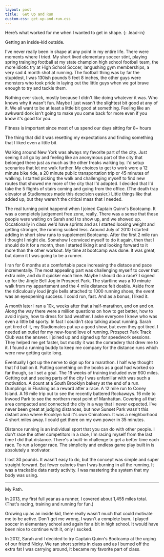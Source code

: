 ```yaml
---
layout: post
title:  Get Up and Run
custom-css: get-up-and-run.css
---
```


Here’s what worked for me when I wanted to get in shape.
{: .lead-in}

Getting an inside-kid outside.

I've never really been in shape at any point in my entire life. There were moments where I tried. My short lived elementary soccer stint, playing spring trainging football at my state champion high school football team, the more idiotic try at High School Soccer, langushing gym memberships, a very sad 4 month shot at running. The football thing was by far the stupidest, I was 130ish pounds 5 feet 8 inches, the other guys were monsters who took pride in laying out the little guys when we got brave enough to try and tackle them.

Nothing ever stuck, mostly because I didn't like doing whatever it was. Who knows why it wasn't fun. Maybe I just wasn't the slightest bit good at any of it. We all want to be at least a little bit good at something. Feeling like an awkward dork isn't going to make you come back for more even if you know it's good for you.

Fitness is important since most of us spend our days sitting for 8+ hours

The thing that did it was resetting my expectations and finding something that I liked even a little bit.

Walking around New York was always my favorite part of the city. Just seeing it all go by and feeling like an anonymous part of the city that belonged there just as much as the other freaks walking by. I'd setup scenarios that let me walk further. My choices to get to work were a 12 minute bike ride, a 20 minute public transportation trip or 45 minutes of walking. I started picking the walk and challenging myself to find new routes that showed me more of the city that I'd adopted. I decided that I'd take the 5 flights of stairs coming and going from the office. (The death trap elevator at Studiomates made this descision easier.) Little things like that added up, but they weren't the critical mass that I needed.

The real turning point happend when I joined Captain Quinn's Bootcamp. It was a completely judgement free zone, really. There was a sense that these people were waiting on Sarah and I to show up, and we showed up. Occationally in class we'd have sprints and as I started loosing weight and getting stronger, the running sucked less. Around July of 2010 I started adding in short slow runs to supplement Bootcamp. After the first 2 mile run I thought I might die. Somehow I conviced myself to do it again, then that I should do it for a month, then I started liking it and looking forward to it more than the other workout. My time at bootcamp was done. It was great, but damn it I was going to be a runner.

I ran for 6 months at a comfortable pace increasing the distace and pace incrementally. The most appealing part was challenging myself to cover that extra mile, and do it quicker each time. Maybe I should do a race? I signed up for the Jingle Bell Jog in Prospect Park. The startline was a 10 minute walk from my appartement and the 4 mile distance felt doable. Aside from the ridiculously loud jingle bells attached to 1000 running shoes, the event was an eyeopening success. I could run, fast. And as a bonus, I liked it.

A month later I ran a 10k, weeks after that a half-marathon, and on and on. Along the way there were a million questions on how to get better, how to avoid injury, how to dress for bad weather. I aske everyone I knew who was even a little bit sporty. In fact I couldn't stop talking about running. Sarah got tired of it, my Studiomates put up a good show, but even they got tired. I needed an outlet for my new-found love of running. Prospect Park Track Club was the answer. I joined up and signed up for speedwork sessions. They helped me get faster, but mostly it was the comradery that drew me to it. I found a running buddy to keep me company for the distance runs which were now getting quite long.

Eventually I got up the nerve to sign up for a marathon. I half way thought that I'd bail on it. Putting something on the books as a goal had worked so far though, so I set a goal. The 18 weeks of training included over 900 miles. Getting out and seeing parts of the city I was unfamiliar with was such a motivation. A dount at a South Brooklyn bakery at the end of a run. Dumplings in Flushing as a reward after a race. A 12 mile run to Coney Island. A 16 mile trip out to see the recently battered Rockaways. 16 mile to Inwood Park to see the northern most point of Manhattan. Covering all that area compacted and connected the city in a way that I never expected. I've never been great at judging distances, but now Sunset Park wasn't this distant area where Brooklyn had it's own Chinatown. It was a neighborhood 4 short miles away. I could get there on my own power in 35 minutes.

Distance running is an individual sport that you can do with other people. I don't race the other competitors in a race, I'm racing myself from the last time I did that distance. There's a built-in challenge to get a better time each race. To run a longer race. The simplicity and endless game play built in is absolutely a motivator.

I lost 30 pounds. It wasn't easy to do, but the concept was simple and super straight forward. Eat fewer calories than I was burning in all the running. It was a trackable data nerdy activity. I was mastering the system that my body was using.

---

My Path.

In 2013, my first full year as a runner, I covered about 1,455 miles total. (That's racing, training and running for fun.)

Growing up as an inside kid, there really wasn't much that could motivate me to be active. Don't get me wrong, I wasn't a complete bum. I played soccer in elementary school and again for a bit in high school. It would have been nice to continue with it, only I sucked.

In 2012, Sarah and I decided to try Captain Quinn's Bootcamp at the urging of our friend Nicky. We ran short sprints in class and as I burned off the extra fat I was carrying around, it became my favorite part of class.
